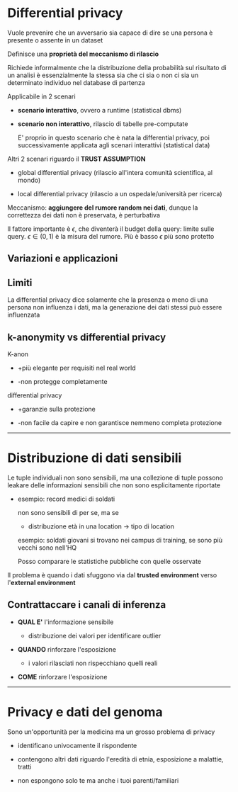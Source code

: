 # Differential privacy

Vuole prevenire che un avversario sia capace di dire se una persona è presente o assente in un dataset

Definisce una **proprietà del meccanismo di rilascio**

Richiede informalmente che la distribuzione della probabilità sul risultato di un analisi è essenzialmente la stessa sia che ci sia o non ci sia un determinato individuo nel database di partenza

Applicabile in 2 scenari

- **scenario interattivo**, ovvero a runtime (statistical dbms)

- **scenario non interattivo**, rilascio di tabelle pre-computate
  
  E' proprio in questo scenario che è nata la differential privacy, poi successivamente applicata agli scenari interattivi (statistical data)

Altri 2 scenari riguardo il **TRUST ASSUMPTION**

- global differential privacy (rilascio all'intera comunità scientifica, al mondo)

- local differential privacy (rilascio a un ospedale/università per ricerca)

Meccanismo: **aggiungere del rumore random nei dati**, dunque la correttezza dei dati non è preservata, è perturbativa

Il fattore importante è $\epsilon$, che diventerà il budget della query: limite sulle query. $\epsilon \in (0, 1)$ è la misura del rumore. Più è basso $\epsilon$ più sono protetto

## Variazioni e applicazioni

## Limiti

La differential privacy dice solamente che la presenza o meno di una persona non influenza i dati, ma la generazione dei dati stessi può essere influenzata

## k-anonymity vs differential privacy

K-anon

- +più elegante per requisiti nel real world

- -non protegge completamente

differential privacy

- +garanzie sulla protezione

- -non facile da capire e non garantisce nemmeno completa protezione

---

# Distribuzione di dati sensibili

Le tuple individuali non sono sensibili, ma una collezione di tuple possono leakare delle informazioni sensibili che non sono esplicitamente riportate

- esempio: record medici di soldati
  
  non sono sensibili di per se, ma se
  
  - distribuzione età in una location -> tipo di location
  
  esempio: soldati giovani si trovano nei campus di training, se sono più vecchi sono nell'HQ
  
  Posso comparare le statistiche pubbliche con quelle osservate

Il problema è quando i dati sfuggono via dal **trusted environment** verso l'**external environment**

## Contrattaccare i canali di inferenza

- **QUAL E'** l'informazione sensibile
  
  - distribuzione dei valori per identificare outlier

- **QUANDO** rinforzare l'esposizione
  
  - i valori rilasciati non rispecchiano quelli reali

- **COME** rinforzare l'esposizione

---

# Privacy e dati del genoma

Sono un'opportunità per la medicina ma un grosso problema di privacy

- identificano univocamente il rispondente

- contengono altri dati riguardo l'eredità di etnia, esposizione a malattie, tratti

- non espongono solo te ma anche i tuoi parenti/familiari
